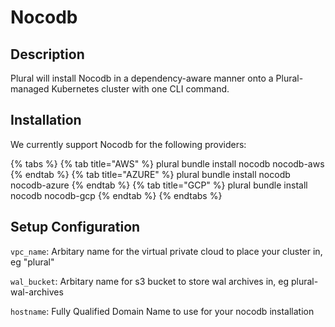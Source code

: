 
# Nocodb

## Description
Plural will install Nocodb in a dependency-aware manner onto a Plural-managed Kubernetes cluster with one CLI command.

## Installation
We currently support Nocodb for the following providers:

{% tabs %}
{% tab title="AWS" %} plural bundle install nocodb nocodb-aws {% endtab %} {% tab title="AZURE" %} plural bundle install nocodb nocodb-azure {% endtab %} {% tab title="GCP" %} plural bundle install nocodb nocodb-gcp {% endtab %}
{% endtabs %}

## Setup Configuration
`vpc_name`: Arbitary name for the virtual private cloud to place your cluster in, eg "plural"



`wal_bucket`: Arbitary name for s3 bucket to store wal archives in, eg plural-wal-archives

`hostname`: Fully Qualified Domain Name to use for your nocodb installation
    
